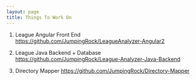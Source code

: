 ```yaml
---
layout: page
title: Things To Work On
---
```


1. League Angular Front End
https://github.com/JumpingRock/LeagueAnalyzer-Angular2

2. League Java Backend + Database
https://github.com/JumpingRock/League-Analyzer-Java-Backend

3. Directory Mapper
https://github.com/JumpingRock/Directory-Mapper